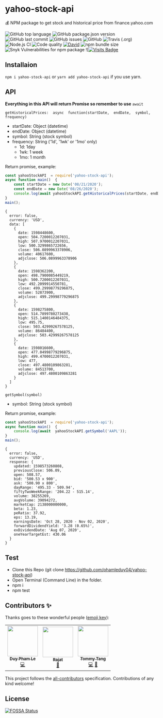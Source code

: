 # yahoo-stock-api
💰 NPM package to get stock and historical price from finance.yahoo.com 


![GitHub top language](https://img.shields.io/github/languages/top/phamleduy04/yahoo-stock-api?style=for-the-badge)
![GitHub package.json version](https://img.shields.io/github/package-json/v/phamleduy04/yahoo-stock-api?style=for-the-badge)
![GitHub last commit](https://img.shields.io/github/last-commit/phamleduy04/yahoo-stock-api?style=for-the-badge)
![GitHub issues](https://img.shields.io/github/issues-raw/phamleduy04/yahoo-stock-api?style=for-the-badge)
![GitHub](https://img.shields.io/github/license/phamleduy04/yahoo-stock-api?style=for-the-badge)
![Travis (.org)](https://img.shields.io/travis/phamleduy04/yahoo-stock-api?label=travis-ci&logo=travis&style=for-the-badge)
![Node.js CI](https://github.com/phamleduy04/yahoo-stock-api/workflows/Node.js%20CI/badge.svg)
![Code quality](https://img.shields.io/scrutinizer/quality/g/phamleduy04/yahoo-stock-api?style=for-the-badge)
[![David](https://img.shields.io/david/phamleduy04/yahoo-stock-api?style=for-the-badge)](https://david-dm.org/phamleduy04/yahoo-stock-api)
![npm bundle size](https://img.shields.io/bundlephobia/minzip/yahoo-stock-api?style=for-the-badge)
![Snyk Vulnerabilities for npm package](https://img.shields.io/snyk/vulnerabilities/npm/yahoo-stock-api?style=for-the-badge)
![[![Visits Badge](https://badges.pufler.dev/visits/phamleduy04/yahoo-stock-api)](https://badges.pufler.dev)
## Installaion
`npm i yahoo-stock-api` or `yarn add yahoo-stock-api` if you use yarn.
## API
**Everything in this API will return Promise so remember to use** `await`

`getHistoricalPrices:  async  function(startDate,  endDate,  symbol,  frequency)`

- startDate: Object (datetime)
- endDate: Object (datetime)
- symbol: String (stock symbol)
- frequency: String ('1d', '1wk' or '1mo' only)
  - 1d: 1day
  - 1wk: 1 week
  - 1mo: 1 month

Return promise, example: 
```js
const yahooStockAPI  = require('yahoo-stock-api');
async function main()  {
	const startDate = new Date('08/21/2020');
	const endDate = new Date('08/26/2020');
	console.log(await yahooStockAPI.getHistoricalPrices(startDate, endDate, 'AAPL', '1d'));
}
main();
```
```
{
  error: false,
  currency: 'USD',
  data: [
    {
      date: 1598448600,
      open: 504.7200012207031,
      high: 507.9700012207031,
      low: 500.3299865722656,
      close: 506.0899963378906,
      volume: 40617600,
      adjclose: 506.0899963378906
    },
    {
      date: 1598362200,
      open: 498.7900085449219,
      high: 500.7200012207031,
      low: 492.2099914550781,
      close: 499.29998779296875,
      volume: 52873900,
      adjclose: 499.29998779296875
    },
    {
      date: 1598275800,
      open: 514.7899780273438,
      high: 515.1400146484375,
      low: 495.75,
      close: 503.42999267578125,
      volume: 86484400,
      adjclose: 503.42999267578125
    },
    {
      date: 1598016600,
      open: 477.04998779296875,
      high: 499.4700012207031,
      low: 477,
      close: 497.4800109863281,
      volume: 84513700,
      adjclose: 497.4800109863281
    }
  ]
}
```

`getSymbol(symbol)`
- symbol: String (stock symbol)

Return promise, example: 
```js
const yahooStockAPI  = require('yahoo-stock-api');
async function main()  {
	console.log(await  yahooStockAPI.getSymbol('AAPL'));
}
main();
```

```
{
  error: false,
  currency: 'USD',
  response: {
    updated: 1598573260808,
    previousClose: 506.09, 
    open: 508.57,
    bid: '500.53 x 900',
    ask: '500.90 x 800',
    dayRange: '495.33 - 509.94',
    fiftyTwoWeekRange: '204.22 - 515.14',
    volume: 38255269,
    avgVolume: 39094272,
    marketCap: 2138000000000,
    beta: 1.23,
    peRatio: 37.92,
    eps: 13.19,
    earningsDate: 'Oct 28, 2020 - Nov 02, 2020',
    forwardDividendYield: '3.28 (0.65%)',
    exDividendDate: 'Aug 07, 2020',
    oneYearTargetEst: 430.06
  }
}
```

## Test
- Clone this Repo (git clone https://github.com/phamleduy04/yahoo-stock-api)
- Open Terminal (Command Line) in the folder.
- npm i
- npm test


## Contributors ✨

Thanks goes to these wonderful people ([emoji key](https://allcontributors.org/docs/en/emoji-key)):

<!-- ALL-CONTRIBUTORS-LIST:START - Do not remove or modify this section -->
<!-- prettier-ignore-start -->
<!-- markdownlint-disable -->
<table>
  <tr>
    <td align="center"><a href="https://github.com/phamleduy04"><img src="https://avatars2.githubusercontent.com/u/32657584?v=4?s=100" width="100px;" alt=""/><br /><sub><b>Duy Pham Le</b></sub></a><br /><a href="https://github.com/phamleduy04/yahoo-stock-api/commits?author=phamleduy04" title="Code">💻</a></td>
    <td align="center"><a href="http://altitudequest.com"><img src="https://avatars3.githubusercontent.com/u/18537842?v=4?s=100" width="100px;" alt=""/><br /><sub><b>Rajat</b></sub></a><br /><a href="#ideas-rajataudichya" title="Ideas, Planning, & Feedback">🤔</a></td>
    <td align="center"><a href="https://github.com/twhtanghk"><img src="https://avatars1.githubusercontent.com/u/1798269?v=4?s=100" width="100px;" alt=""/><br /><sub><b>Tommy Tang</b></sub></a><br /><a href="https://github.com/phamleduy04/yahoo-stock-api/commits?author=twhtanghk" title="Code">💻</a> <a href="https://github.com/phamleduy04/yahoo-stock-api/issues?q=author%3Atwhtanghk" title="Bug reports">🐛</a></td>
  </tr>
</table>

<!-- markdownlint-restore -->
<!-- prettier-ignore-end -->

<!-- ALL-CONTRIBUTORS-LIST:END -->

This project follows the [all-contributors](https://github.com/all-contributors/all-contributors) specification. Contributions of any kind welcome!

## License
[![FOSSA Status](https://app.fossa.com/api/projects/git%2Bgithub.com%2Fphamleduy04%2Fyahoo-stock-api.svg?type=large)](https://app.fossa.com/projects/git%2Bgithub.com%2Fphamleduy04%2Fyahoo-stock-api?ref=badge_large)
